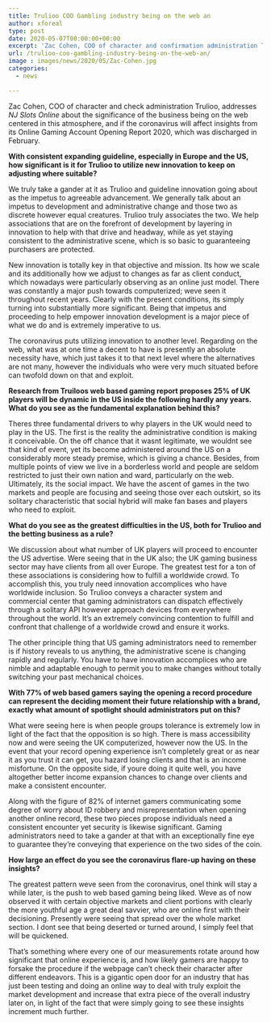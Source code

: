 ```yaml
---
title: Trulioo COO Gambling industry being on the web an
author: xforeal 
type: post
date: 2020-05-07T00:00:00+00:00
excerpt: 'Zac Cohen, COO of character and confirmation administration Trulioo, addresses NJ Slots Online about the significance of the business being on the web centered in this atmosphere, and if the coronavirus will affect insights from its Online Gaming Account Opening Report 2020, which was discharged in February '
url: /trulioo-coo-gambling-industry-being-on-the-web-an/
image : images/news/2020/05/Zac-Cohen.jpg
categories:
  - news

---
```

Zac Cohen, COO of character and check administration Trulioo, addresses _NJ Slots Online_ about the significance of the business being on the web centered in this atmosphere, and if the coronavirus will affect insights from its Online Gaming Account Opening Report 2020, which was discharged in February. 

**With consistent expanding guideline, especially in Europe and the US, how significant is it for Trulioo to utilize new innovation to keep on adjusting where suitable?** 

We truly take a gander at it as Trulioo and guideline innovation going about as the impetus to agreeable advancement. We generally talk about an impetus to development and administrative change and those two as discrete however equal creatures. Trulioo truly associates the two. We help associations that are on the forefront of development by layering in innovation to help with that drive and headway, while as yet staying consistent to the administrative scene, which is so basic to guaranteeing purchasers are protected. 

New innovation is totally key in that objective and mission. Its how we scale and its additionally how we adjust to changes as far as client conduct, which nowadays were particularly observing as an online just model. There was constantly a major push towards computerized; weve seen it throughout recent years. Clearly with the present conditions, its simply turning into substantially more significant. Being that impetus and proceeding to help empower innovation development is a major piece of what we do and is extremely imperative to us. 

The coronavirus puts utilizing innovation to another level. Regarding on the web, what was at one time a decent to have is presently an absolute necessity have, which just takes it to that next level where the alternatives are not many, however the individuals who were very much situated before can twofold down on that and exploit. 

**Research from Truiloos web based gaming report proposes 25&percnt; of UK players will be dynamic in the US inside the following hardly any years. What do you see as the fundamental explanation behind this?** 

Theres three fundamental drivers to why players in the UK would need to play in the US. The first is the reality the administrative condition is making it conceivable. On the off chance that it wasnt legitimate, we wouldnt see that kind of event, yet its become administered around the US on a considerably more steady premise, which is giving a chance. Besides, from multiple points of view we live in a borderless world and people are seldom restricted to just their own nation and ward, particularly on the web. Ultimately, its the social impact. We have the ascent of games in the two markets and people are focusing and seeing those over each outskirt, so its solitary characteristic that social hybrid will make fan bases and players who need to exploit. 

**What do you see as the greatest difficulties in the US, both for Trulioo and the betting business as a rule?** 

We discussion about what number of UK players will proceed to encounter the US advertise. Were seeing that in the UK also; the UK gaming business sector may have clients from all over Europe. The greatest test for a ton of these associations is considering how to fulfill a worldwide crowd. To accomplish this, you truly need innovation accomplices who have worldwide inclusion. So Trulioo conveys a character system and commercial center that gaming administrators can dispatch effectively through a solitary API however approach devices from everywhere throughout the world. It&#8217;s an extremely convincing contention to fulfill and confront that challenge of a worldwide crowd and ensure it works. 

The other principle thing that US gaming administrators need to remember is if history reveals to us anything, the administrative scene is changing rapidly and regularly. You have to have innovation accomplices who are nimble and adaptable enough to permit you to make changes without totally switching your past mechanical choices. 

**With 77&percnt; of web based gamers saying the opening a record procedure can represent the deciding moment their future relationship with a brand, exactly what amount of spotlight should administrators put on this?** 

What were seeing here is when people groups tolerance is extremely low in light of the fact that the opposition is so high. There is mass accessibility now and were seeing the UK computerized, however now the US. In the event that your record opening experience isn&#8217;t completely great or as near it as you trust it can get, you hazard losing clients and that is an income misfortune. On the opposite side, if youre doing it quite well, you have altogether better income expansion chances to change over clients and make a consistent encounter. 

Along with the figure of 82&percnt; of internet gamers communicating some degree of worry about ID robbery and misrepresentation when opening another online record, these two pieces propose individuals need a consistent encounter yet security is likewise significant. Gaming administrators need to take a gander at that with an exceptionally fine eye to guarantee they&#8217;re conveying that experience on the two sides of the coin. 

**How large an effect do you see the coronavirus flare-up having on these insights?** 

The greatest pattern weve seen from the coronavirus, oneI think will stay a while later, is the push to web based gaming being liked. Weve as of now observed it with certain objective markets and client portions with clearly the more youthful age a great deal savvier, who are online first with their decisioning. Presently were seeing that spread over the whole market section. I dont see that being deserted or turned around, I simply feel that will be quickened. 

That&#8217;s something where every one of our measurements rotate around how significant that online experience is, and how likely gamers are happy to forsake the procedure if the webpage can&#8217;t check their character after different endeavors. This is a gigantic open door for an industry that has just been testing and doing an online way to deal with truly exploit the market development and increase that extra piece of the overall industry later on, in light of the fact that were simply going to see these insights increment much further.